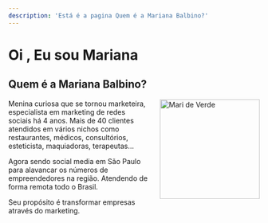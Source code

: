 ```yaml
---
description: 'Está é a pagina Quem é a Mariana Balbino?'
--- 
```


# Oi , Eu sou Mariana

## Quem é a Mariana Balbino?

<img src="/images/MariVerde.jpg" alt="Mari de Verde" style="width:200px; float:right; margin: 0 0 10px 20px;">

Menina curiosa que se tornou marketeira, especialista em marketing de redes sociais há 4 anos. Mais de 40 clientes atendidos em vários nichos como restaurantes, médicos, consultórios, esteticista, maquiadoras, terapeutas…

Agora sendo social media em São Paulo para alavancar os números de empreendedores na região. Atendendo de forma remota todo o Brasil.

Seu propósito é transformar empresas através do marketing.
